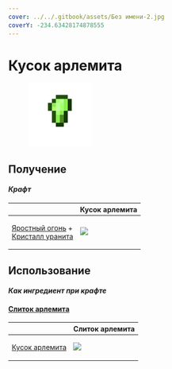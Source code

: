```yaml
---
cover: ../../.gitbook/assets/Без имени-2.jpg
coverY: -234.63428174878555
---
```


# Кусок арлемита

<figure><img src="../../.gitbook/assets/arlemite_nugget_128.png" alt=""><figcaption></figcaption></figure>

## Получение

#### _Крафт_

|                                                                                                           |  Кусок арлемита                                 |
| --------------------------------------------------------------------------------------------------------- | ----------------------------------------------- |
| <p><a href="fury_fire.md">Яростный огонь</a> +<br><a href="uraninite_crystal.md">Кристалл уранита</a></p> | ![](../../.gitbook/assets/arlemite\_nugget.png) |

## Использование

#### _Как ингредиент при крафте_

#### [Слиток арлемита](arlemite_ingot.md)

|                                                        |  Слиток арлемита                               |
| ------------------------------------------------------ | ---------------------------------------------- |
| <p><a href="arlemite_nugget.md">Кусок арлемита</a></p> | ![](../../.gitbook/assets/arlemite\_ingot.png) |

